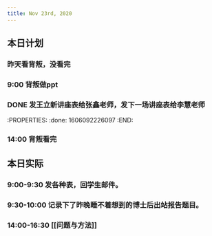 ```yaml
---
title: Nov 23rd, 2020
---
```


## 本日计划
### 昨天看背叛，没看完
### 9:00 背叛做ppt
### DONE 发王立新讲座表给张鑫老师，发下一场讲座表给李慧老师
:PROPERTIES:
:done: 1606092226097
:END:
### 14:00 背叛看完
## 本日实际
### 9:00-9:30 发各种表，回学生邮件。
### 9:30-10:00 记录下了昨晚睡不着想到的博士后出站报告题目。
### 14:00-16:30 [[问题与方法]]
### 
